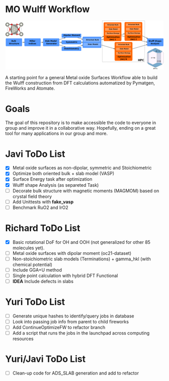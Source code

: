 # MO Wulff Workflow

![workflow](img/mo_wulff_workflow.png)

A starting point for a general Metal oxide Surfaces Workflow able to build the Wulff construction from DFT calculations automatized by Pymatgen, FireWorks and Atomate.

# Goals

The goal of this repository is to make accessible the code to everyone in group and
improve it in a collaborative way. Hopefully, ending on a great tool for many applications
in our group and more.

# Javi ToDo List

- [x] Metal oxide surfaces as non-dipolar, symmetric and Stoichiometric
- [x] Optimize both oriented bulk + slab model (VASP)
- [x] Surface Energy task after optimization
- [x] Wulff shape Analysis (as separeted Task)
- [ ] Decorate bulk structure with magnetic moments (MAGMOM) based on crystal field theory
- [ ] Add Unittests with **fake_vasp**
- [ ] Benchmark RuO2 and IrO2

# Richard ToDo List

- [x] Basic rotational DoF for OH and OOH (not generalized for other 85 molecules yet).
- [ ] Metal oxide surfaces with dipolar moment (oc21-dataset)
- [ ] Non-stoichiometric slab models (Terminations) + gamma_hkl (with chemical potential)
- [ ] Include GGA+U method
- [ ] Single point calculation with hybrid DFT Functional
- [ ] **IDEA** Include defects in slabs

# Yuri ToDo List

- [ ] Generate unique hashes to identify/query jobs in database
- [ ] Look into passing job info from parent to child fireworks
- [ ] Add ContinueOptimizeFW to refactor branch
- [ ] Add a script that runs the jobs in the launchpad across computing resources

# Yuri/Javi ToDo List

- [ ] Clean-up code for ADS_SLAB generation and add to refactor
